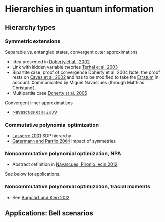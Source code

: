 # Hierarchies in quantum information

## Hierarchy types

### Symmetric extensions

Separable vs. entangled states, convergent outer approximations

- Idea presented in [Doherty et al., 2002](http://link.aps.org/doi/10.1103/PhysRevLett.88.187904)
- Link with hidden variable theories [Terhal et al. 2003](http://link.aps.org/doi/10.1103/PhysRevLett.90.157903)
- Bipartite case, proof of convergence [Doherty et al. 2004](http://link.aps.org/doi/10.1103/PhysRevA.69.022308)
  Note: the proof rests on [Caves et al. 2002](http://aip.scitation.org/doi/abs/10.1063/1.1494475) and has to be
  modified to take the [Erratum](http://aip.scitation.org/doi/10.1063/1.2838765) in account. Communicated by
  Miguel Navascues (through Matthias Christandl).
- Multipartite case [Doherty et al. 2005](http://link.aps.org/doi/10.1103/PhysRevA.71.032333)

Convergent inner approximations

- [Navascues et al 2009](http://link.aps.org/doi/10.1103/PhysRevLett.103.160404)

### Commutative polynomial optimization

- [Lasserre 2001](http://epubs.siam.org/doi/abs/10.1137/S1052623400366802) SDP hierarchy
- [Gatermann and Parrilo 2004](http://www.sciencedirect.com/science/article/pii/S0022404904000131) Impact of symmetries

### Noncommutative polynomial optimization, NPA

- Abstract definition in [Navascues, Pironio, Acin 2012](http://link.springer.com/chapter/10.1007/978-1-4614-0769-0_21)

See below for applications.

### Noncommutative polynomial optimization, tracial moments

- See [Burgdorf and Klep 2012](https://arxiv.org/abs/1001.3679)

## Applications: Bell scenarios

